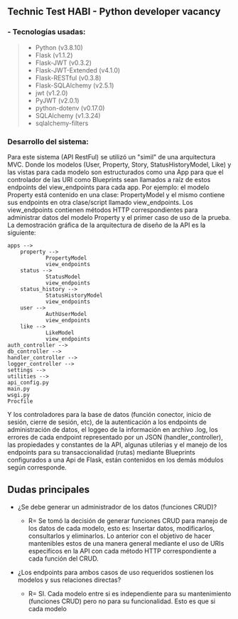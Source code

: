 ## Technic Test HABI - Python developer vacancy

### - Tecnologías usadas:
> * Python (v3.8.10)
> * Flask (v1.1.2)
> * Flask-JWT (v0.3.2)
> * Flask-JWT-Extended (v4.1.0)
> * Flask-RESTful (v0.3.8)
> * Flask-SQLAlchemy (v2.5.1)
> * jwt (v1.2.0)
> * PyJWT (v2.0.1)
> * python-dotenv (v0.17.0)
> * SQLAlchemy (v1.3.24)
> * sqlalchemy-filters 

### Desarrollo del sistema:
Para este sistema (API RestFul) se utilizó un "simil" de una arquitectura MVC. Donde los modelos (User, Property, Story, 
StatusHistoryModel, Like) y las vistas para cada modelo son estructurados como una App para que el controlador de las 
URI como Blueprints sean llamados a raíz de estos endpoints del view_endpoints para cada app. Por ejemplo: el modelo 
Property está contenido en una clase: PropertyModel y el mismo contiene sus endpoints en otra clase/script llamado 
view_endpoints. Los view_endpoints contienen métodos HTTP correspondientes para administrar datos del modelo Property y 
el primer caso de uso de la prueba. La demostración gráfica de la arquitectura de diseño de la API es la siguiente:

```
apps -->
    property -->
            PropertyModel
            view_endpoints
    status -->
            StatusModel
            view_endpoints
    status_history -->
            StatusHistoryModel
            view_endpoints
    user -->
            AuthUserModel
            view_endpoints
    like -->
            LikeModel
            view_endpoints
auth_controller -->
db_controller -->
handler_controller -->
logger_controller -->
settings -->
utilities -->
api_config.py
main.py
wsgi.py
Procfile
``` 

Y los controladores para la base de datos (función conector, inicio de sesión, cierre de sesión, etc), de la 
autenticación a los endpoints de administración de datos, el loggeo de la información en archivo .log, los errores de
cada endpoint representado por un JSON (handler_controller), las propiedades y constantes de la API, algunas utilerias y 
el manejo de los endpoints para su transaccionalidad (rutas) mediante Blueprints configurados a una Api de Flask, están 
contenidos en los demás módulos según corresponde.

## Dudas principales
* ¿Se debe generar un administrador de los datos (funciones CRUD)?
    - R= Se tomó la decisión de generar funciones CRUD para manejo de los datos de cada modelo, esto es: Insertar datos, 
         modificarlos, consultarlos y eliminarlos. Lo anterior con el objetivo de hacer mantenibles estos de una manera
         general mediante el uso de URIs específicos en la API con cada método HTTP correspondiente a cada función del 
         CRUD.

* ¿Los endpoints para ambos casos de uso requeridos sostienen los modelos y sus relaciones directas?
    - R= SI. Cada modelo entre si es independiente para su mantenimiento (funciones CRUD) pero no para su funcionalidad.
             Esto es que si cada modelo      
                 